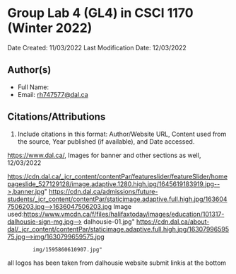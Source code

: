 <!--- The following README.md sample file was adapted from https://gist.github.com/PurpleBooth/109311bb0361f32d87a2#file-readme-template-md by Raghav Sampangi for academic use --->  

# Group Lab 4 (GL4) in CSCI 1170 (Winter 2022)

Date Created: 11/03/2022
Last Modification Date: 12/03/2022

## Author(s)

- Full Name: <Rahul Kumar>
- Email: rh747577@dal.ca

## Citations/Attributions

1. Include citations in this format: Author/Website URL, Content used from the source, Year published (if available), and Date accessed.

https://www.dal.ca/,  Images for banner and other sections as well, 12/03/2022

https://cdn.dal.ca/_jcr_content/contentPar/featureslider/featureSlider/homepageslide_527129128/image.adaptive.1280.high.jpg/1645619183919.jpg-->,banner.jpg"
https://cdn.dal.ca/admissions/future-students/_jcr_content/contentPar/staticimage.adaptive.full.high.jpg/1636047506203.jpg-->1636047506203.jpg
Image used:https://www.vmcdn.ca/f/files/halifaxtoday/images/education/101317-dalhousie-sign-mg.jpg--> dalhousie-01.jpg"
https://cdn.dal.ca/about-dal/_jcr_content/contentPar/staticimage.adaptive.full.high.jpg/1630799659575.jpg-->img/1630799659575.jpg
<!--image used https://cdn.dal.ca/about-dal/dal-and-the-community/_jcr_content/contentPar/staticimage.adaptive.full.high.jpg/1595860610907.jpg-->
			img/1595860610907.jpg"
all logos has been taken from dalhousie website
submit linkis at the bottom